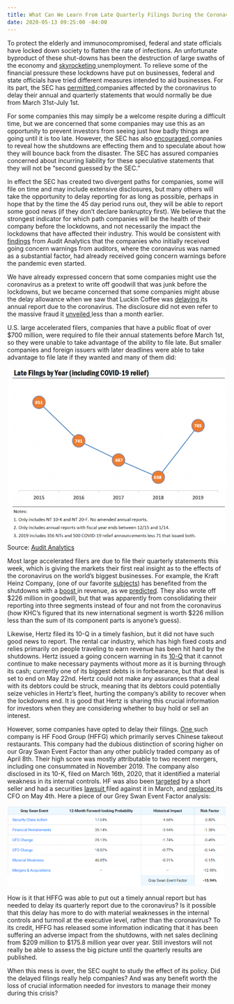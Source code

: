 ```yaml
---
title: What Can We Learn From Late Quarterly Filings During the Coronavirus?
date: 2020-05-13 09:25:00 -04:00
---
```


To protect the elderly and immunocompromised, federal and state officials have locked down society to flatten the rate of infections.  An unfortunate byproduct of these shut-downs has been the destruction of large swaths of the economy and [skyrocketing ](https://www.epi.org/indicators/unemployment/)unemployment.  To relieve some of the financial pressure these lockdowns have put on businesses, federal and state officials have tried different measures intended to aid businesses. For its part, the SEC has [permitted ](https://www.sec.gov/news/press-release/2020-73)companies affected by the coronavirus to delay their annual and quarterly statements that would normally be due from March 31st-July 1st.

For some companies this may simply be a welcome respite during a difficult time, but we are concerned that some companies may use this as an opportunity to prevent investors from seeing just how badly things are going until it is too late. However, the SEC has also [encouraged ](https://www.sec.gov/news/public-statement/statement-clayton-hinman)companies to reveal how the shutdowns are effecting them and to speculate about how they will bounce back from the disaster. The SEC has assured companies concerned about incurring liability for these speculative statements that they will not be “second guessed by the SEC.” 
 
In effect the SEC has created two divergent paths for companies, some will file on time and may include extensive disclosures, but many others will take the opportunity to delay reporting for as long as possible, perhaps in hope that by the time the 45 day period runs out, they will be able to report some good news (if they don’t declare bankruptcy first).  We believe that the strongest indicator for which path companies will be the health of their company before the lockdowns, and not necessarily the impact the lockdowns that have affected their industry.  This would be consistent with [findings](https://blog.auditanalytics.com/coronavirus-uncertainties-contribute-to-going-concern-uncertainties/) from Audit Analytics that the companies who initially received going concern warnings from auditors, where the coronavirus was named as a substantial factor, had already received going concern warnings before the pandemic even started. 

We have already expressed concern that some companies might use the coronavirus as a pretext to write off goodwill that was junk before the lockdowns, but we became concerned that some companies might abuse the delay allowance when we saw that Luckin Coffee was [delaying ](https://www.sec.gov/Archives/edgar/data/1767582/000110465920052907/a20-18059_16k.htm)its annual report due to the coronavirus.  The disclosure did not even refer to the massive fraud it [unveiled ](https://www.sec.gov/Archives/edgar/data/1767582/000110465920042189/a20-14831_1ex99d1.htm)less than a month earlier.  

U.S. large accelerated filers, companies that have a public float of over $700 million, were required to file their annual statements before March 1st, so they were unable to take advantage of the ability to file late.  But smaller companies and foreign issuers with later deadlines were able to take advantage to file late if they wanted and many of them did:

![LateFilings graph.png](/uploads/LateFilings%20graph.png) 
Source: [Audit Analytics](https://blog.auditanalytics.com/impacts-of-covid-19-on-late-filings/)

Most large accelerated filers are due to file their quarterly statements this week, which is giving the markets their first real insight as to the effects of the coronavirus on the world’s biggest businesses.  For example, the Kraft Heinz Company, (one of our favorite [subjects](https://blog.watchdogresearch.com/posts/kraft-heinz-warren-buffets-dunkirk/)) has benefited from the shutdowns with a [boost ](https://www.sec.gov/ix?doc=/Archives/edgar/data/1637459/000163745920000061/khc-20200328.htm)in revenue, as we [predicted](https://blog.watchdogresearch.com/posts/birds-of-a-feather-how-to-tell-a-gray-swan-from-a-black-swan-dot/).  They also wrote off $226 million in goodwill, but that was apparently from consolidating their reporting into three segments instead of four and not from the coronavirus (how KHC’s figured that its new international segment is worth $226 million less than the sum of its component parts is anyone’s guess). 

Likewise, Hertz filed its 10-Q in a timely fashion, but it did not have such good news to report.  The rental car industry, which has high fixed costs and relies primarily on people traveling to earn revenue has been hit hard by the shutdowns.  Hertz issued a going concern warning in its [10-Q](https://www.sec.gov/ix?doc=/Archives/edgar/data/47129/000165785320000049/hghthcq12020form10-q.htm) that it cannot continue to make necessary payments without more as it is burning through its cash; currently one of its biggest debts is in forbearance, but that deal is set to end on May 22nd.  Hertz could not make any assurances that a deal with its debtors could be struck, meaning that its debtors could potentially seize vehicles in Hertz’s fleet, hurting the company’s ability to recover when the lockdowns end. It is good that Hertz is sharing this crucial information for investors when they are considering whether to buy hold or sell an interest.

However, some companies have opted to delay their filings.  [One ](https://www.sec.gov/Archives/edgar/data/1680873/000143774920010302/fooh20200510_nt10q.htm)such company is HF Food Group (HFFG) which primarily serves Chinese takeout restaurants.  This company had the dubious distinction of scoring higher on our Gray Swan Event Factor than any other publicly traded company as of April 8th.  Their high score was mostly attributable to two recent mergers, including one consummated in November 2019.  The company also disclosed in its 10-K, filed on March 16th, 2020, that it identified a material weakness in its internal controls.  HF was also been [targeted](https://hindenburgresearch.com/hf-foods/) by a short seller and had a securities [lawsuit ](http://securities.stanford.edu/filings-case.html?id=107365)filed against it in March, and [replaced ](https://www.sec.gov/Archives/edgar/data/1680873/000143774920009194/ex_184193.htm)its CFO on May 4th.  Here a piece of our Grey Swan Event Factor analysis:

![Latefilings GSEF.png](/uploads/Latefilings%20GSEF.png)
 
How is it that HFFG was able to put out a timely annual report but has needed to delay its quarterly report due to the coronavirus?  Is it possible that this delay has more to do with material weaknesses in the internal controls and turmoil at the executive level, rather than the coronavirus? To its credit, HFFG has released some information indicating that it has been suffering an adverse impact from the shutdowns, with net sales declining from $209 million to $175.8 million year over year.  Still investors will not really be able to assess the big picture until the quarterly results are published.

When this mess is over, the SEC ought to study the effect of its policy.  Did the delayed filings really help companies?  And was any benefit worth the loss of crucial information needed for investors to manage their money during this crisis? 
